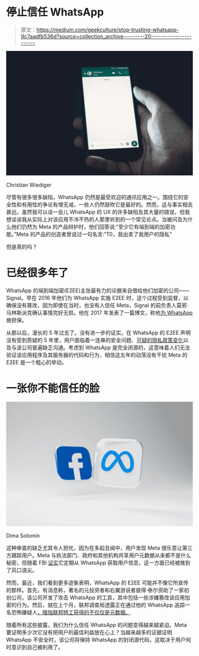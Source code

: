 # 停止信任 WhatsApp

> 原文：<https://medium.com/geekculture/stop-trusting-whatsapp-9c7aadfb536d?source=collection_archive---------20----------------------->

![](img/0d37fb4e48995cb66d11dde003e4010b.png)

Christian Wiediger

尽管有很多很多缺陷，WhatsApp 仍然是最受欢迎的通讯应用之一。围绕它的安全性和有用性的争论有增无减，一些人仍然鼓吹它是最好的。然而，这与事实相去甚远。虽然我可以谈一会儿 WhatsApp 的 UX 的许多缺陷及其大量的错误，但我想谈谈我从实际上对该应用不冷不热的人那里听到的一个常见论点。当被问及为什么他们仍然为 Meta 的产品辩护时，他们回答说:“至少它有端到端的加密功能。”Meta 的产品的创造者曾说过一句名言:“T0，我出卖了我用户的隐私”

但是真的吗？

# 已经很多年了

WhatsApp 的端到端加密(E2EE)主张最有力的论据来自借给他们加密的公司——Signal。早在 2016 年他们为 WhatsApp 实施 E2EE 时，这个过程受到监督，以确保没有篡改，因为即使在当时，也没有人信任 Meta，Signal 的前负责人莫邪·马林斯派克确认事情完好无损。他在 2017 年发表了一篇博文，称他[为 WhatsApp](https://signal.org/blog/there-is-no-whatsapp-backdoor/) 做担保。

从那以后，漫长的 5 年过去了。没有进一步的证实。在 WhatsApp 的 E2EE 声明没有受到质疑的 5 年里，用户面临着一连串的安全问题、[可疑的隐私政策变化](https://www.exchange4media.com/digital-news/whatsapps-new-privacy-policy-triggers-mass-exodus-of-users-to-rival-platforms-110155.html)以及与该公司普遍缺乏沟通。考虑到 WhatsApp 是完全闭源的，这意味着人们无法验证该应用程序及其服务器的代码和行为，相信这五年的动荡没有干扰 Meta 的 E2EE 是一个粗心的举动。

# 一张你不能信任的脸

![](img/3fa3b4ab2921cb60f9a96285b868b686.png)

Dima Solomin

这种审查的缺乏尤其令人担忧，因为在多起丑闻中，用户发现 Meta 很乐意让第三方跟踪用户。Meta 与执法部门、政府和其他机构共享用户元数据从来都不是什么秘密，但随着 FBI [证实](https://www.rollingstone.com/politics/politics-features/whatsapp-imessage-facebook-apple-fbi-privacy-1261816/)它定期从 WhatsApp 获取用户信息，这一方面已经被推到了风口浪尖。

然而，最近，我们看到更多迹象表明，WhatsApp 的 E2EE 可能并不像它所宣传的那样。首先，有消息称，著名的元投资者和右翼游说者彼得·泰尔资助了一家初创公司，该公司开发了攻击 WhatsApp 的工具，其中包括一些涉嫌篡改该应用加密的行为。然后，就在上个月，联邦调查局透露正在通过他的 WhatsApp 追踪一名恐怖嫌疑人[，暗指联邦特工获得的不仅仅是元数据。](https://www.theguardian.com/us-news/2022/may/24/george-w-bush-assassination-plot-islamic-state-fbi)

随着所有这些披露，我们为什么信任 WhatsApp 的问题变得越来越紧迫。Meta 要证明多少次它没有把用户的最佳利益放在心上？当越来越多的证据证明 WhatsApp 不安全时，该公司将保持 WhatsApp 的封闭源代码，这取决于用户何时意识到自己被利用了。